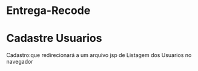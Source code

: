 # Entrega-Recode
# Cadastre Usuarios
Cadastro:que redirecionará a um arquivo jsp de Listagem dos Usuarios no navegador
